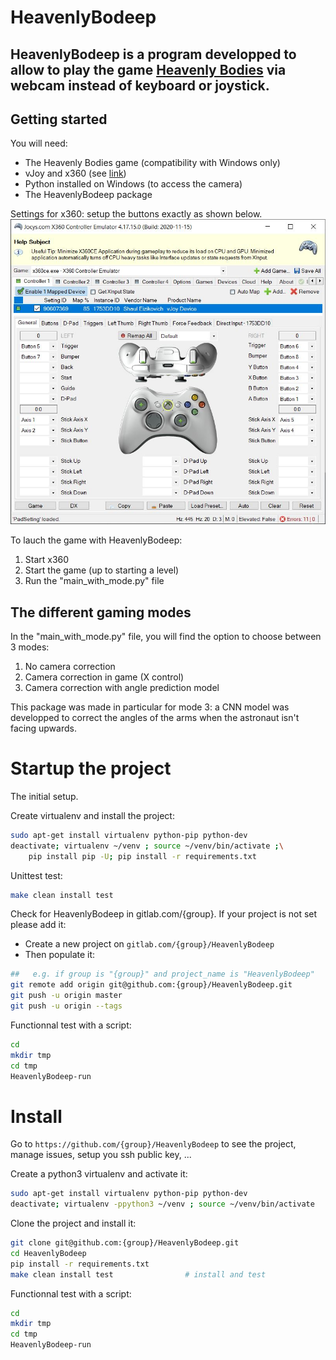 # HeavenlyBodeep

HeavenlyBodeep is a program developped to allow to play the game [Heavenly Bodies](https://heavenlybodiesgame.com/) via webcam instead of keyboard or joystick.
- 

## Getting started
You will need:
- The Heavenly Bodies game (compatibility with Windows only)
- vJoy and x360 (see [link](https://u.pcloud.link/publink/show?code=kZYDtXVZLL74XzxE9SfoSurJi4PnbJDv2bf7))
- Python installed on Windows (to access the camera)
- The HeavenlyBodeep package

Settings for x360:
setup the buttons exactly as shown below.
![](images_readme/xcontroller_config.JPG)


To lauch the game with HeavenlyBodeep:
1. Start x360
2. Start the game (up to starting a level)
3. Run the "main_with_mode.py" file

## The different gaming modes
In the "main_with_mode.py" file, you will find the option to choose between 3 modes:
1. No camera correction
2. Camera correction in game (X control)
3. Camera correction with angle prediction model

This package was made in particular for mode 3: a CNN model was developped to correct the angles of the arms when the astronaut isn't facing upwards.

# Startup the project

The initial setup.

Create virtualenv and install the project:
```bash
sudo apt-get install virtualenv python-pip python-dev
deactivate; virtualenv ~/venv ; source ~/venv/bin/activate ;\
    pip install pip -U; pip install -r requirements.txt
```

Unittest test:
```bash
make clean install test
```

Check for HeavenlyBodeep in gitlab.com/{group}.
If your project is not set please add it:

- Create a new project on `gitlab.com/{group}/HeavenlyBodeep`
- Then populate it:

```bash
##   e.g. if group is "{group}" and project_name is "HeavenlyBodeep"
git remote add origin git@github.com:{group}/HeavenlyBodeep.git
git push -u origin master
git push -u origin --tags
```

Functionnal test with a script:

```bash
cd
mkdir tmp
cd tmp
HeavenlyBodeep-run
```

# Install

Go to `https://github.com/{group}/HeavenlyBodeep` to see the project, manage issues,
setup you ssh public key, ...

Create a python3 virtualenv and activate it:

```bash
sudo apt-get install virtualenv python-pip python-dev
deactivate; virtualenv -ppython3 ~/venv ; source ~/venv/bin/activate
```

Clone the project and install it:

```bash
git clone git@github.com:{group}/HeavenlyBodeep.git
cd HeavenlyBodeep
pip install -r requirements.txt
make clean install test                # install and test
```
Functionnal test with a script:

```bash
cd
mkdir tmp
cd tmp
HeavenlyBodeep-run
```
